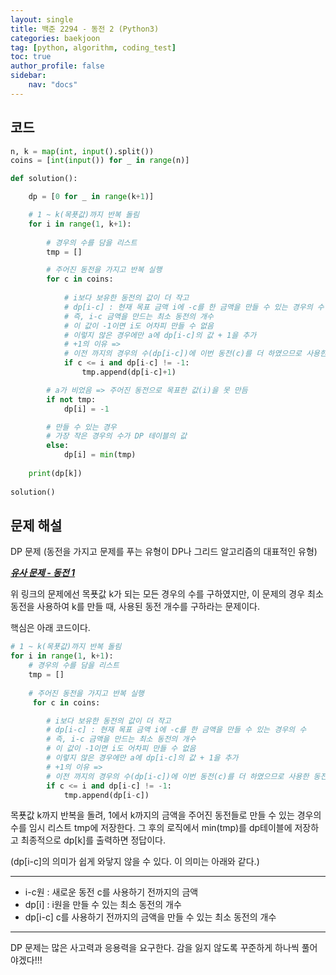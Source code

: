 ```yaml
---
layout: single
title: 백준 2294 - 동전 2 (Python3)
categories: baekjoon
tag: [python, algorithm, coding_test]
toc: true 
author_profile: false
sidebar:
    nav: "docs"
---
```


## 코드

```python
n, k = map(int, input().split())
coins = [int(input()) for _ in range(n)]

def solution():

    dp = [0 for _ in range(k+1)]

    # 1 ~ k(목푯값)까지 반복 돌림
    for i in range(1, k+1):
        
        # 경우의 수를 담을 리스트
        tmp = []

        # 주어진 동전을 가지고 반복 실행
        for c in coins:
            
            # i보다 보유한 동전의 값이 더 작고 
            # dp[i-c] : 현재 목표 금액 i에 -c를 한 금액을 만들 수 있는 경우의 수
            # 즉, i-c 금액을 만드는 최소 동전의 개수
            # 이 값이 -1이면 i도 어차피 만들 수 없음
            # 이렇지 않은 경우에만 a에 dp[i-c]의 값 + 1을 추가
            # +1의 이유 =>
            # 이전 까지의 경우의 수(dp[i-c])에 이번 동전(c)를 더 하였으므로 사용한 동전 수가 1개 더 많아짐
            if c <= i and dp[i-c] != -1:
                tmp.append(dp[i-c]+1)

        # a가 비었음 => 주어진 동전으로 목표한 값(i)을 못 만듬
        if not tmp:
            dp[i] = -1

        # 만들 수 있는 경우
        # 가장 작은 경우의 수가 DP 테이블의 값
        else:
            dp[i] = min(tmp)
        
    print(dp[k])
    
solution()
```



## 문제 해설

DP 문제 (동전을 가지고 문제를 푸는 유형이 DP나 그리드 알고리즘의 대표적인 유형)

***[유사 문제 - 동전 1](https://yangwon-park.github.io/baekjoon/baekjoon2293/)***

위 링크의 문제에선 목푯값 k가 되는 모든 경우의 수를 구하였지만, 이 문제의 경우 최소 동전을 사용하여 k를 만들 때, 사용된 동전 개수를 구하라는 문제이다.

핵심은 아래 코드이다.

```python
# 1 ~ k(목푯값)까지 반복 돌림
for i in range(1, k+1):
    # 경우의 수를 담을 리스트
    tmp = []
    
    # 주어진 동전을 가지고 반복 실행
     for c in coins:

        # i보다 보유한 동전의 값이 더 작고 
        # dp[i-c] : 현재 목표 금액 i에 -c를 한 금액을 만들 수 있는 경우의 수
        # 즉, i-c 금액을 만드는 최소 동전의 개수
        # 이 값이 -1이면 i도 어차피 만들 수 없음
        # 이렇지 않은 경우에만 a에 dp[i-c]의 값 + 1을 추가
        # +1의 이유 =>
        # 이전 까지의 경우의 수(dp[i-c])에 이번 동전(c)를 더 하였으므로 사용한 동전 수가 1개 더 많아짐
        if c <= i and dp[i-c] != -1:
            tmp.append(dp[i-c])
```

목푯값 k까지 반복을 돌려, 1에서 k까지의 금액을 주어진 동전들로 만들 수 있는 경우의 수를 임시 리스트 tmp에 저장한다. 그 후의 로직에서 min(tmp)를 dp테이블에 저장하고 최종적으로 dp[k]를 출력하면 정답이다.

(dp[i-c]의 의미가 쉽게 와닿지 않을 수 있다. 이 의미는 아래와 같다.)

---

- i-c원 : 새로운 동전 c를 사용하기 전까지의 금액
- dp[i] : i원을 만들 수 있는 최소 동전의 개수
- dp[i-c] c를 사용하기 전까지의 금액을 만들 수 있는 최소 동전의 개수

---

DP 문제는 많은 사고력과 응용력을 요구한다. 감을 잃지 않도록 꾸준하게 하나씩 풀어야겠다!!!



